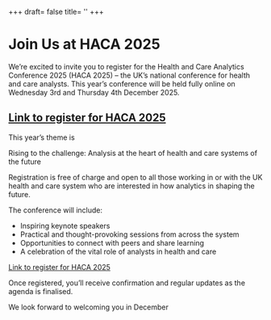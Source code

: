 +++
draft= false
title= ''
+++
<div class="alt-hero-banner">
  <div class="alt-hero-content">
    <h1>Join Us at HACA 2025</h1>
    <p>We’re excited to invite you to register for the Health and Care Analytics Conference 2025 (HACA 2025) – the UK’s national conference for health and care analysts. This year’s conference will be held fully online on Wednesday 3rd and Thursday 4th December 2025.</p>
  </div>
</div>

<h2><a href="https://www.smartsurvey.co.uk/s/CKC381/" target="_blank"> Link to register for HACA 2025</a></h2>


<p>This year’s theme is</p>

<p class="custom-text">Rising to the challenge: Analysis at the heart of health and care systems of the future</p>

<p>Registration is free of charge and open to all those working in or with the UK health and care system who are interested in how analytics in shaping the future.</p>

<p>The conference will include:</p>

<ul>
  <li>Inspiring keynote speakers</li>
  <li>Practical and thought-provoking sessions from across the system</li>
  <li>Opportunities to connect with peers and share learning</li>
  <li>A celebration of the vital role of analysts in health and care</li>
</ul>

<p><a href="https://www.smartsurvey.co.uk/s/CKC381/" target="_blank"> Link to register for HACA 2025</a></p>

<p>Once registered, you’ll receive confirmation and regular updates as the agenda is finalised.</p>

<p class="custom-text1">We look forward to welcoming you in December

